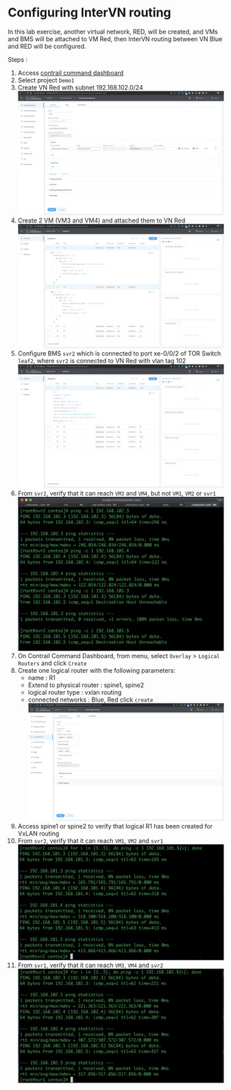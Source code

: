 # Configuring InterVN routing
In this lab exercise, another virtual network, RED, will be created, and VMs and BMS will be attached to VM Red, then InterVN routing between VN Blue and RED will be configured.

Steps :
1. Access [contrail command dashboard](https://172.16.11.15:9091) 
2. Select project `Demo1`
3. Create VN Red with subnet 192.168.102.0/24
![lab5a](images/lab5a.png)
4. Create 2 VM (VM3 and VM4) and attached them to VN Red
![lab5b](images/lab5b.png)
5. Configure BMS `svr2` which is connected to port xe-0/0/2 of TOR Switch `leaf2`, where `svr2` is connected to VN Red with vlan tag 102
![lab5c](images/lab5c.png)
6. From `svr2`, verify that it can reach `VM3` and `VM4`, but not `VM1`, `VM2` or `svr1`
![lab5d](images/lab5d.png)
7. On Contrail Command Dashboard, from menu, select `Overlay` > `Logical Routers` and click `Create`
8. Create one logical router with the following parameters:
    - name : R1
    - Extend to physical router : spine1, spine2
    - logical router type : vxlan routing
    - connected networks : Blue, Red
   click `create`
![lab5e](images/lab5e.png)
9. Access spine1 or spine2 to verify that logical R1 has been created for VxLAN routing
10. From `svr2`, verify that it can reach `VM1`, `VM2` and `svr1`
![lab5f](images/lab5f.png)
11. From `svr1`, verify that it can reach `VM3`, `VM4` and `svr2`
![lab5g](images/lab5g.png)
